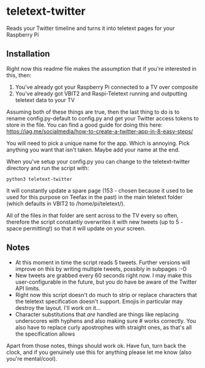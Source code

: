 # teletext-twitter
Reads your Twitter timeline and turns it into teletext pages for your Raspberry Pi

## Installation
Right now this readme file makes the assumption that if you're interested in this, then:

1) You've already got your Raspberry Pi connected to a TV over composite
2) You've already got VBIT2 and Raspi-Teletext running and outputting teletext data to your TV

Assuming both of these things are true, then the last thing to do is to rename config.py-default to config.py and get your Twitter access tokens to store in the file. You can find a good guide for doing this here: https://iag.me/socialmedia/how-to-create-a-twitter-app-in-8-easy-steps/

You will need to pick a unique name for the app. Which is annoying. Pick anything you want that isn't taken. Maybe add your name at the end.

When you've setup your config.py you can change to the teletext-twitter directory and run the script with:

`python3 teletext-twitter`

It will constantly update a spare page (153 - chosen because it used to be used for this purpose on Teefax in the past) in the main teletext folder (which defaults in VBIT2 to /home/pi/teletext/).

All of the files in that folder are sent across to the TV every so often, therefore the script constantly overwrites it with new tweets (up to 5 - space permitting!) so that it will update on your screen.

## Notes
* At this moment in time the script reads 5 tweets. Further versions will improve on this by writing multiple tweets, possibly in subpages :-O
* New tweets are grabbed every 60 seconds right now. I may make this user-configurable in the future, but you do have be aware of the Twitter API limits.
* Right now this script doesn't do much to strip or replace characters that the teletext specification doesn't support. Emojis in particular may destroy the layout. I'll work on it...
* Character substitutions that *are* handled are things like replacing underscores with hyphens and also making sure # works correctly. You also have to replace curly apostrophes with straight ones, as that's all the specification allows

Apart from those notes, things should work ok. Have fun, turn back the clock, and if you genuinely use this for anything please let me know (also you're mental/cool).
